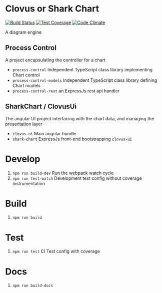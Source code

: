 # Clovus or Shark Chart

[![Build Status](https://travis-ci.org/GUSCRAWFORD/Clovus.svg?branch=release%2F0.0.1)](https://travis-ci.org/GUSCRAWFORD/Clovus) [![Test Coverage](https://codeclimate.com/github/GUSCRAWFORD/Clovus/badges/coverage.svg?branch=release%2F0.0.1)](https://codeclimate.com/github/GUSCRAWFORD/Clovus/coverage) [![Code Climate](https://codeclimate.com/github/GUSCRAWFORD/Clovus/badges/gpa.svg?branch=release%2F0.0.1)](https://codeclimate.com/github/GUSCRAWFORD/Clovus)

A diagram engine

## Process Control
A project encapsulating the controller for a chart
- `process-control` Independent TypeScript class library implementing Chart control
- `process-control-models` Independent TypeScript class library defining Chart models
- `process-control-rest` an ExpressJs rest api handler

## SharkChart / ClovusUi
The angular UI project interfacing with the chart data, and managing the presentation layer
- `clovus-ui` Main angular bundle
- `shark-chart` ExpressJs front-end bootstrapping `clovus-ui`

# Develop
1. `npm run build-dev` Run the webpack watch cycle
2. `npm run test-watch` Development test config without coverage instrumentation

# Build
1. `npm run build`

# Test
1. `npm run test` CI Test config with coverage

# Docs
1. `npm run build-docs`
